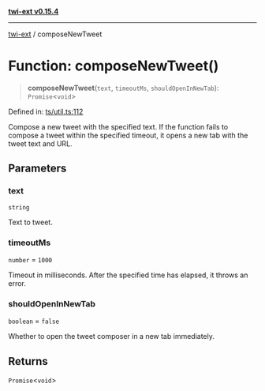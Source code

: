 [**twi-ext v0.15.4**](../README.md)

***

[twi-ext](../README.md) / composeNewTweet

# Function: composeNewTweet()

> **composeNewTweet**(`text`, `timeoutMs`, `shouldOpenInNewTab`): `Promise`\<`void`\>

Defined in: [ts/util.ts:112](https://github.com/Robot-Inventor/twi-ext/blob/e4f881062839cdf3cc18a87d323a12995b68badf/src/ts/util.ts#L112)

Compose a new tweet with the specified text.
If the function fails to compose a tweet within the specified timeout, it opens a new tab with the tweet text and URL.

## Parameters

### text

`string`

Text to tweet.

### timeoutMs

`number` = `1000`

Timeout in milliseconds. After the specified time has elapsed, it throws an error.

### shouldOpenInNewTab

`boolean` = `false`

Whether to open the tweet composer in a new tab immediately.

## Returns

`Promise`\<`void`\>
